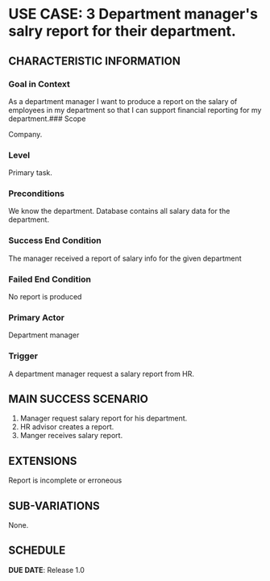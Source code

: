 # USE CASE: 3 Department manager's salry report for their department.

## CHARACTERISTIC INFORMATION

### Goal in Context

As a department manager I want to produce a report on the salary of employees  in my department so that I can support financial reporting for my department.### Scope

Company.

### Level

Primary task.

### Preconditions

We know the department. Database contains all salary data for the department.

### Success End Condition

The manager received a report of salary info for the given department

### Failed End Condition

No report is produced

### Primary Actor

Department manager

### Trigger

A department manager request a salary report from HR.

## MAIN SUCCESS SCENARIO

1. Manager request salary report for his department.
2. HR advisor creates a report.
3. Manger receives salary report.

## EXTENSIONS

Report is incomplete or erroneous


## SUB-VARIATIONS

None.

## SCHEDULE

**DUE DATE**: Release 1.0
